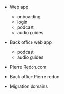 - Web app
  - onboarding
  - login
  - podcast
  - audio guides

- Back office web app
  - podcast
  - audio guides

- Pierre Redon.com
- Back office Pierre redon

- Migration domains
